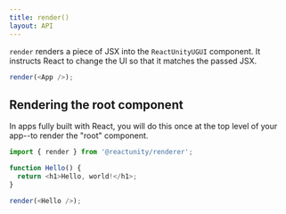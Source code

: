 ```yaml
---
title: render()
layout: API
---
```


<Intro>

`render` renders a piece of JSX into the `ReactUnityUGUI` component. It instructs React to change the UI so that it matches the passed JSX.

```js
render(<App />);
```

</Intro>

## Rendering the root component

In apps fully built with React, you will do this once at the top level of your app--to render the "root" component.

<Sandpack>

```js App.js active
import { render } from '@reactunity/renderer';

function Hello() {
  return <h1>Hello, world!</h1>;
}

render(<Hello />);
```

</Sandpack>
